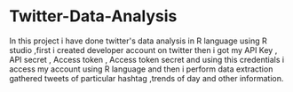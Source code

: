 # Twitter-Data-Analysis
In this project i have done twitter's data analysis in R language using R studio ,first i created developer account on twitter then i got my API Key , API secret , Access token , Access token secret and using this credentials i access my account using R language and then i perform data extraction gathered tweets of particular hashtag ,trends of day and other information.
